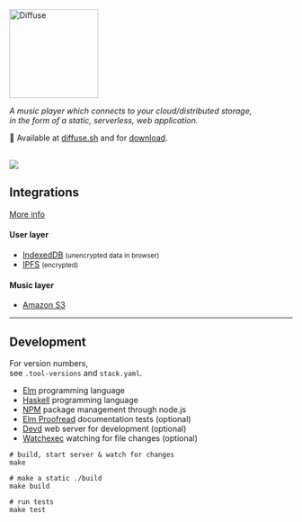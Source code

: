 <img src="https://diffuse.sh/images/diffuse-dark.svg" alt="Diffuse" width="158" />

_A music player which connects to your cloud/distributed storage,  
in the form of a static, serverless, web application._

📍 Available at [diffuse.sh](https://diffuse.sh/) and for [download](https://github.com/icidasset/diffuse/releases).

<br />
<img src="https://icidasset-public.s3.amazonaws.com/diffuse.jpg" />



## Integrations

[More info](https://diffuse.sh/about/)

#### User layer

- [IndexedDB](https://developer.mozilla.org/en-US/docs/Web/API/IndexedDB_API) <small>(unencrypted data in browser)</small>
- [IPFS](https://ipfs.io/) <small>(encrypted)</small>

#### Music layer

- [Amazon S3](https://aws.amazon.com/s3/)



---



## Development

For version numbers,  
see `.tool-versions` and `stack.yaml`.

- [Elm](https://elm-lang.org/) programming language
- [Haskell](https://docs.haskellstack.org/en/stable/README/) programming language
- [NPM](https://www.npmjs.com/) package management through node.js
- [Elm Proofread](https://github.com/icidasset/elm-proofread) documentation tests (optional)
- [Devd](https://github.com/cortesi/devd) web server for development (optional)
- [Watchexec](https://github.com/watchexec/watchexec) watching for file changes (optional)


```shell
# build, start server & watch for changes
make

# make a static ./build
make build

# run tests
make test
```
